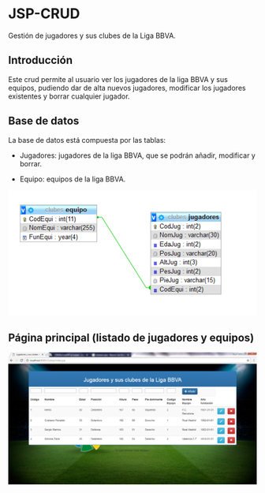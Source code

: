 # JSP-CRUD

Gestión de jugadores y sus clubes de la Liga BBVA.

## Introducción

Este crud permite al usuario ver los jugadores de la liga BBVA y sus equipos, pudiendo dar de alta nuevos jugadores,
modificar los jugadores existentes y borrar cualquier jugador.

## Base de datos

La base de datos está compuesta por las tablas:

* Jugadores: jugadores de la liga BBVA, que se podrán añadir, modificar y borrar.

* Equipo: equipos de la liga BBVA.

<img width="520px" src="/capturas/relacion tablas.png">



## Página principal (listado de jugadores y equipos)

<img width="520px" src="/capturas/listado jugadores.png">
